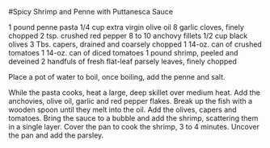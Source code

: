 #Spicy Shrimp and Penne with Puttanesca Sauce


1 pound penne pasta
1/4 cup extra virgin olive oil
8 garlic cloves, finely chopped
2 tsp. crushed red pepper
8 to 10 anchovy fillets
1/2 cup black olives
3 Tbs. capers, drained and coarsely chopped
1 14-oz. can of crushed tomatoes
1 14-oz. can of diced tomatoes
1 pound shrimp, peeled and deveined
2 handfuls of fresh flat-leaf parsely leaves, finely chopped



Place a pot of water to boil, once boiling, add the penne and salt.

While the pasta cooks, heat a large, deep skillet over medium heat.  Add the anchovies, olive oil, garlic and red pepper flakes.  Break up the fish with a wooden spoon until they melt into the oil.  Add the olives, capers and tomatoes.  Bring the sauce to a bubble and add the shrimp, scattering them in a single layer.  Cover the pan to cook the shrimp, 3 to 4 minutes.  Uncover the pan and add the parsley.

